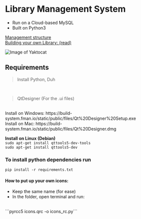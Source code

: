 # Library Management System

- Run on a Cloud-based MySQL
- Built on Python3

[Management structure](https://github.com/Midnight1938/Library-Management/blob/master/MgmntStr.md)
</br>
[Building your own Library: (read)](https://github.com/Midnight1938/Library-Management/blob/master/BuildSQL.md)

![Image of Yaktocat](https://octodex.github.com/images/yaktocat.png)

## Requirements

> Install Python, Duh
<br>

> QtDesigner (For the .ui files)
<br>
Install on Windows:
https://build-system.fman.io/static/public/files/Qt%20Designer%20Setup.exe
<br>
Install on Mac:
https://build-system.fman.io/static/public/files/Qt%20Designer.dmg
<br>

**Install on Linux (Debian)**
<br>
```sudo apt-get install qttools5-dev-tools```
<br>
```sudo apt-get install qttools5-dev```

### To install python dependencies run

```pip install -r requirements.txt```

#### How to put up your own icons:
- Keep the same name (for ease)
- In the folder, open terminal and run:
<br>
```pyrcc5 icons.qrc -o icons_rc.py```
